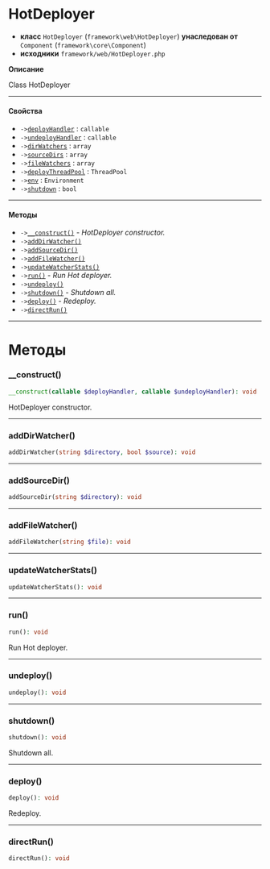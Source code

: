 # HotDeployer

- **класс** `HotDeployer` (`framework\web\HotDeployer`) **унаследован от** `Component` (`framework\core\Component`)
- **исходники** `framework/web/HotDeployer.php`

**Описание**

Class HotDeployer

---

#### Свойства

- `->`[`deployHandler`](#prop-deployhandler) : `callable`
- `->`[`undeployHandler`](#prop-undeployhandler) : `callable`
- `->`[`dirWatchers`](#prop-dirwatchers) : `array`
- `->`[`sourceDirs`](#prop-sourcedirs) : `array`
- `->`[`fileWatchers`](#prop-filewatchers) : `array`
- `->`[`deployThreadPool`](#prop-deploythreadpool) : `ThreadPool`
- `->`[`env`](#prop-env) : `Environment`
- `->`[`shutdown`](#prop-shutdown) : `bool`

---

#### Методы

- `->`[`__construct()`](#method-__construct) - _HotDeployer constructor._
- `->`[`addDirWatcher()`](#method-adddirwatcher)
- `->`[`addSourceDir()`](#method-addsourcedir)
- `->`[`addFileWatcher()`](#method-addfilewatcher)
- `->`[`updateWatcherStats()`](#method-updatewatcherstats)
- `->`[`run()`](#method-run) - _Run Hot deployer._
- `->`[`undeploy()`](#method-undeploy)
- `->`[`shutdown()`](#method-shutdown) - _Shutdown all._
- `->`[`deploy()`](#method-deploy) - _Redeploy._
- `->`[`directRun()`](#method-directrun)

---
# Методы

<a name="method-__construct"></a>

### __construct()
```php
__construct(callable $deployHandler, callable $undeployHandler): void
```
HotDeployer constructor.

---

<a name="method-adddirwatcher"></a>

### addDirWatcher()
```php
addDirWatcher(string $directory, bool $source): void
```

---

<a name="method-addsourcedir"></a>

### addSourceDir()
```php
addSourceDir(string $directory): void
```

---

<a name="method-addfilewatcher"></a>

### addFileWatcher()
```php
addFileWatcher(string $file): void
```

---

<a name="method-updatewatcherstats"></a>

### updateWatcherStats()
```php
updateWatcherStats(): void
```

---

<a name="method-run"></a>

### run()
```php
run(): void
```
Run Hot deployer.

---

<a name="method-undeploy"></a>

### undeploy()
```php
undeploy(): void
```

---

<a name="method-shutdown"></a>

### shutdown()
```php
shutdown(): void
```
Shutdown all.

---

<a name="method-deploy"></a>

### deploy()
```php
deploy(): void
```
Redeploy.

---

<a name="method-directrun"></a>

### directRun()
```php
directRun(): void
```